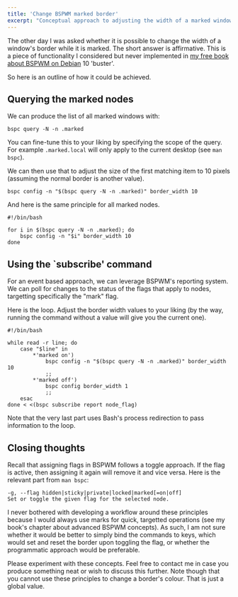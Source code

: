 ```yaml
---
title: 'Change BSPWM marked border'
excerpt: "Conceptual approach to adjusting the width of a marked window's border in BSPWM."
---
```


The other day I was asked whether it is possible to change the width of
a window's border while it is marked.  The short answer is affirmative.
This is a piece of functionality I considered but never implemented in
[my free book about BSPWM on Debian](https://protesilaos.com/pdfd) 10
'buster'.

So here is an outline of how it could be achieved.

## Querying the marked nodes

We can produce the list of all marked windows with:

	bspc query -N -n .marked

You can fine-tune this to your liking by specifying the scope of the
query.  For example `.marked.local` will only apply to the current
desktop (see `man bspc`).

We can then use that to adjust the size of the first matching item to 10
pixels (assuming the normal border is another value).

	bspc config -n "$(bspc query -N -n .marked)" border_width 10

And here is the same principle for all marked nodes.

```
#!/bin/bash

for i in $(bspc query -N -n .marked); do
	bspc config -n "$i" border_width 10
done
```

## Using the `subscribe' command

For an event based approach, we can leverage BSPWM's reporting system.
We can poll for changes to the status of the flags that apply to nodes,
targetting specifically the "mark" flag.

Here is the loop.  Adjust the border width values to your liking (by the
way, running the command without a value will give you the current one).

```
#!/bin/bash

while read -r line; do
	case "$line" in
		*'marked on')
			bspc config -n "$(bspc query -N -n .marked)" border_width 10
			;;
		*'marked off')
			bspc config border_width 1
			;;
	esac
done < <(bspc subscribe report node_flag)
```

Note that the very last part uses Bash's process redirection to pass
information to the loop.

## Closing thoughts

Recall that assigning flags in BSPWM follows a toggle approach.  If the
flag is active, then assigning it again will remove it and vice versa.
Here is the relevant part from `man bspc`:

```
-g, --flag hidden|sticky|private|locked|marked[=on|off]
Set or toggle the given flag for the selected node.
```

I never bothered with developing a workflow around these principles
because I would always use marks for quick, targetted operations (see my
book's chapter about advanced BSPWM concepts).  As such, I am not sure
whether it would be better to simply bind the commands to keys, which
would set and reset the border upon toggling the flag, or whether the
programmatic approach would be preferable.

Please experiment with these concepts.  Feel free to contact me in case
you produce something neat or wish to discuss this further.  Note though
that you cannot use these principles to change a border's colour.  That
is just a global value.
